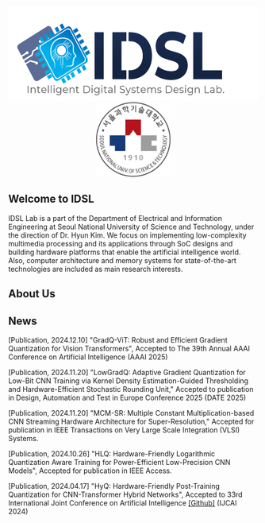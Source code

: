 <p align="center">
  <img src=https://github.com/IDSL-SeoulTech/.github/blob/main/Main%20page/IDSL_Logo.png width="549" height="190"/>
  <img src=https://github.com/IDSL-SeoulTech/.github/blob/main/Main%20page/seoultech%20image.svg width="150" height="150"/>
</p>

## Welcome to IDSL
IDSL Lab is a part of the Department of Electrical and Information Engineering at Seoul National University of Science and Technology, under the direction of Dr. Hyun Kim. We focus on implementing low-complexity multimedia processing and its applications through SoC designs and building hardware platforms that enable the artificial intelligence world. Also, computer architecture and memory systems for state-of-the-art technologies are included as main research interests.

## About Us


## News
[Publication, 2024.12.10] "GradQ-ViT: Robust and Efficient Gradient Quantization for Vision Transformers", Accepted to The 39th Annual AAAI Conference on Artificial Intelligence (AAAI 2025)

[Publication, 2024.11.20] "LowGradQ: Adaptive Gradient Quantization for Low-Bit CNN Training via Kernel Density Estimation-Guided Thresholding and Hardware-Efficient Stochastic Rounding Unit," Accepted to publication in Design, Automation and Test in Europe Conference 2025 (DATE 2025)

[Publication, 2024.11.20] "MCM-SR: Multiple Constant Multiplication-based CNN Streaming Hardware Architecture for Super-Resolution," Accepted for publication in IEEE Transactions on Very Large Scale Integration (VLSI) Systems.

[Publication, 2024.10.26] "HLQ: Hardware-Friendly Logarithmic Quantization Aware Training for Power-Efficient Low-Precision CNN Models", Accepted for publication in IEEE Access.

[Publication, 2024.04.17] "HyQ: Hardware-Friendly Post-Training Quantization for CNN-Transformer Hybrid Networks", Accepted to 33rd International Joint Conference on Artificial Intelligence [[Github]](https://github.com/IDSL-SeoulTech/HyQ) (IJCAI 2024)
